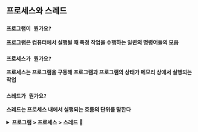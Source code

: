 ## 프로세스와 스레드

### `프로그램이 뭔가요?`

**프로그램은 컴퓨터에서 실행될 때 특정 작업을 수행하는 일련의 명령어들의 모음**

### `프로세스가 뭔가요?`

**프로세스는 프로그램을 구동해 프로그램과 프로그램의 상태가 메모리 상에서 실행되는 작업**

### `스레드가 뭔가요?`

**스레드는 프로세스 내에서 실행되는 흐름의 단위를 말한다**

<details>
<summary> <b>프로그램 > 프로세스 > 스레드</b> 📌</summary>

<br/>

출처: [Link 🔥](https://velog.io/@raejoonee/%ED%94%84%EB%A1%9C%EC%84%B8%EC%8A%A4%EC%99%80-%EC%8A%A4%EB%A0%88%EB%93%9C%EC%9D%98-%EC%B0%A8%EC%9D%B4)

### 프로그램 > 프로세스 🔥

먼저 프로세스와 스레드에 대해 본격적으로 설명하기 전에 프로그램에 대해 추가 설명을 한다면.

**명령어들의 모음집일 뿐이지 프로그램 그 자체만으로 작업을 하는게 아니다**

작업을 하기 위해 프로그램을 실행을 하면.

프로그램을 실행하는 순간 해당 파일은 컴퓨터 메모리에 올라가게 되고, 이 상태를 동적인 상태라고 하며 이 상태의 프로그램을 **프로세스** 라고 한다.

**! 동적인 상태 :** 상황에 따라서 실시간으로 변함

#### 한 줄 요약: 프로그램은 코드 덩어리 파일, 그 프로그램을 실행한 게 프로세스

### 프로세스 > 스레드 🔥

예전에는 프로그램을 실행하는 흐름이 오직 프로세스 뿐이었다. 하지만 소프트웨어가 발전하면서 프로그램이 복잡한 동시 작업을 요구하면서 프로세스 하나만을 사용해서 프로그램을 실행하기는 벅차게 되었다.

쉽게 떠오르는 방법은, **"한 프로그램을 처리하기 위한 프로세스를 여러 개 만들면 되지 않을까?"** 생각이 들지만 이는 불가능한 일이었다. 왜냐하면 운영체제는 안전성을 위해서 프로세스는 서로의 메모리가 별도로 관리되어 생성시에 필요한 정보를 죄다 복사해야 되기에 생성 및 제거가 느리고 프로세스간 정보 교환이 매우 어렵다.

이러한 이유로 프로세스와는 다른 더 작은 실행 단위 개념이 필요하게 되었고, 이 개념이 바로 **스레드** 다.

스레드는 프로세스와 다르게 하나의 프로세스에서 스레드 간 메모리를 공유하며 작동한다.

스레드끼리 프로세스의 자원을 공유하면서 프로세스 실행 흐름의 일부가 되는 것이다.

<img src="./cs_images/thread1.png" alt="스레드 이미지">

### 프로세스와 스레드 작동 방식에 자세한 설명

운영체제는 프로세스가 메모리에 올라갈 때, 프로세스마다 각각 독립된 메모리 영역을 code / data / stack / heap의 형식으로 할당한다.

각각의 독립된 메모리 영역을 할당하기 때문에 프로세스는 또 다른 프로세스의 변수나 자료에 접근할 수 없다.

<img src="./cs_images/os_process.png" alt="운영체제와 프로세스">

이와 다르게 스레드는 같은 프로세스 내의 메모리를 서로 공유할 수 있다.

프로세스가 할당받은 메모리 영역 내에서 stack 형식으로 할당된 메모리 영역을 따로 할당받고 나머지 code / data / heap 형식으로 할당된 메모리 영역을 공유한다.

따라서 각각의 스레드는 별도의 스택을 가지고 있지만 heap 메모리는 서로 읽고 쓸 수 있게 된다.

<img src="./cs_images/process_thread.png" alt="프로세스와 스레드">

### 프로세스와 스레드의 차이

프로세스와 스레드는 개념의 범위부터 다르다. 스레드가 프로세스 안에 포함되어 있기 때문이다.

프로세스는 프로그램을 실행하는 순간 해당 파일이 컴퓨터 메모리에 올라가게 되고, 이 동적인 상태의 프로그램을 프로세스라 한다.

스레드는 프로세스를 구성하는 더 작은 실행 단위의 개념이다.

**프로세스는 메모리에 올라갈 때 운영체제로부터 독자적인 시스템 자원을 할당 받는 반면, 스레드는 프로세스 내부에서 다른 메모리 영역을 같은 프로세스내 다른 스레드와 공유한다.**

아주 쉽게 비유를 하자면 <br />
**프로세스 :** 각각의 은행 지점 <br/>
**스레드 :** 은행 지점에 속한 고객 창구
